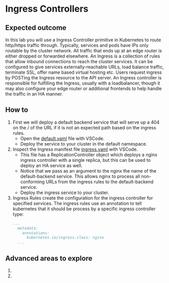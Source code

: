 # Ingress Controllers

## Expected outcome

In this lab you will use a Ingress Controller primitive in Kubernetes to route http/https traffic through. Typically, services and pods have IPs only routable by the cluster network. All traffic that ends up at an edge router is either dropped or forwarded elsewhere. An Ingress is a collection of rules that allow inbound connections to reach the cluster services. It can be configured to give services externally-reachable URLs, load balance traffic, terminate SSL, offer name based virtual hosting etc. Users request ingress by POSTing the Ingress resource to the API server. An Ingress controller is responsible for fulfilling the Ingress, usually with a loadbalancer, though it may also configure your edge router or additional frontends to help handle the traffic in an HA manner.

## How to

1. First we will deploy a default backend service that will serve up a 404 on the / of the URL if it is not an expected path based on the ingress rules.
    * Open the [default.yaml](https://github.com/chzbrgr71/container-hackfest/blob/master/challenges/SolutionHelperFiles/ch4/default.yaml) file with VSCode.
    *   Deploy the service to your cluster in the default namespace.
2. Inspect the Ingress manifest file [ingress.yaml](https://github.com/chzbrgr71/container-hackfest/blob/master/challenges/SolutionHelperFiles/ch4/ingress.yaml) with VSCode.
    * This file has a ReplicationController object which deploys a nginx ingress controller with a single replica, but this can be used to deploy an HA service as well.
    * Notice that we pass as an argument to the nginx the name of the default-backend service. This allows nginx to process all non-conforming URLs from the ingress rules to the default-backend service.
    * Deploy the ingress service to your cluster.
3. Ingress Rules create the configuration for the ingress controller for specified services. The ingress rules use an annotation to tell kubernetes that it should be process by a specific ingress controller type:    
    ```yaml
    ...
      metadata:
        annotations:
          kubernetes.io/ingress.class: nginx
      ...
      ```


## Advanced areas to explore

1. 
2. 